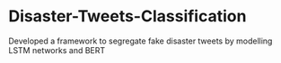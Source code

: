# Disaster-Tweets-Classification
Developed a framework to segregate fake disaster tweets by modelling LSTM networks and BERT
